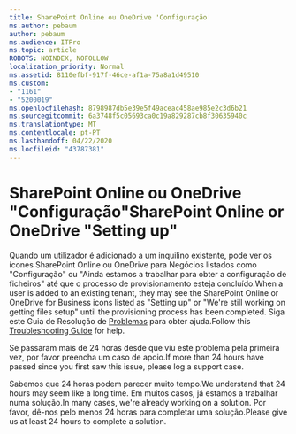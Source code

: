 ```yaml
---
title: SharePoint Online ou OneDrive 'Configuração'
ms.author: pebaum
author: pebaum
ms.audience: ITPro
ms.topic: article
ROBOTS: NOINDEX, NOFOLLOW
localization_priority: Normal
ms.assetid: 8110efbf-917f-46ce-af1a-75a8a1d49510
ms.custom:
- "1161"
- "5200019"
ms.openlocfilehash: 8798987db5e39e5f49aceac458ae985e2c3d6b21
ms.sourcegitcommit: 6a3748f5c05693ca0c19a829287cb8f30635940c
ms.translationtype: MT
ms.contentlocale: pt-PT
ms.lasthandoff: 04/22/2020
ms.locfileid: "43787381"
---
```

# <a name="sharepoint-online-or-onedrive-setting-up"></a><span data-ttu-id="fbd19-102">SharePoint Online ou OneDrive "Configuração"</span><span class="sxs-lookup"><span data-stu-id="fbd19-102">SharePoint Online or OneDrive "Setting up"</span></span>

<span data-ttu-id="fbd19-103">Quando um utilizador é adicionado a um inquilino existente, pode ver os ícones SharePoint Online ou OneDrive para Negócios listados como "Configuração" ou "Ainda estamos a trabalhar para obter a configuração de ficheiros" até que o processo de provisionamento esteja concluído.</span><span class="sxs-lookup"><span data-stu-id="fbd19-103">When a user is added to an existing tenant, they may see the SharePoint Online or OneDrive for Business icons listed as "Setting up" or "We're still working on getting files setup" until the provisioning process has been completed.</span></span> <span data-ttu-id="fbd19-104">Siga este Guia de Resolução de [Problemas](https://docs.microsoft.com/sharepoint/support/sites/troubleshooting-guide-for-sites-stopped-at-provisioning) para obter ajuda.</span><span class="sxs-lookup"><span data-stu-id="fbd19-104">Follow this [Troubleshooting Guide](https://docs.microsoft.com/sharepoint/support/sites/troubleshooting-guide-for-sites-stopped-at-provisioning) for help.</span></span>

<span data-ttu-id="fbd19-105">Se passaram mais de 24 horas desde que viu este problema pela primeira vez, por favor preencha um caso de apoio.</span><span class="sxs-lookup"><span data-stu-id="fbd19-105">If more than 24 hours have passed since you first saw this issue, please log a support case.</span></span>

<span data-ttu-id="fbd19-106">Sabemos que 24 horas podem parecer muito tempo.</span><span class="sxs-lookup"><span data-stu-id="fbd19-106">We understand that 24 hours may seem like a long time.</span></span> <span data-ttu-id="fbd19-107">Em muitos casos, já estamos a trabalhar numa solução.</span><span class="sxs-lookup"><span data-stu-id="fbd19-107">In many cases, we're already working on a solution.</span></span> <span data-ttu-id="fbd19-108">Por favor, dê-nos pelo menos 24 horas para completar uma solução.</span><span class="sxs-lookup"><span data-stu-id="fbd19-108">Please give us at least 24 hours to complete a solution.</span></span>
